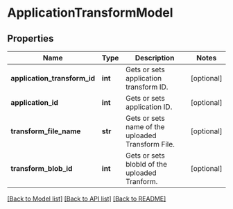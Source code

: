 # ApplicationTransformModel

## Properties
Name | Type | Description | Notes
------------ | ------------- | ------------- | -------------
**application_transform_id** | **int** | Gets or sets application transform ID. | [optional] 
**application_id** | **int** | Gets or sets application ID. | [optional] 
**transform_file_name** | **str** | Gets or sets name of the uploaded Transform File. | [optional] 
**transform_blob_id** | **int** | Gets or sets blobId of the uploaded Tranform. | [optional] 

[[Back to Model list]](../README.md#documentation-for-models) [[Back to API list]](../README.md#documentation-for-api-endpoints) [[Back to README]](../README.md)


